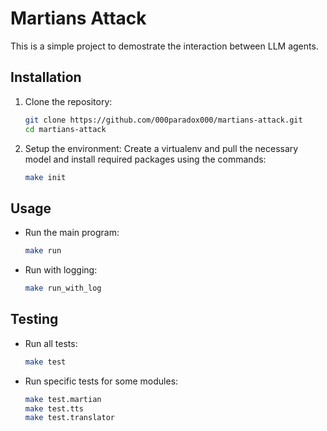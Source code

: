 # Martians Attack

This is a simple project to demostrate the interaction
between LLM agents.

## Installation

1. Clone the repository:
   ```bash
   git clone https://github.com/000paradox000/martians-attack.git
   cd martians-attack
   ```

2. Setup the environment:
   Create a virtualenv and pull the necessary model and install required
   packages using the commands:
   ```bash
   make init
   ```

## Usage

- Run the main program:
  ```bash
  make run
  ```

- Run with logging:
  ```bash
  make run_with_log
  ```

## Testing

- Run all tests:
  ```bash
  make test
  ```

- Run specific tests for some modules:
  ```bash
  make test.martian
  make test.tts
  make test.translator
  ```
